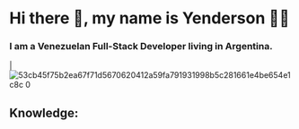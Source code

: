 # Hi there 👋, my name is Yenderson :technologist:
### I am a Venezuelan Full-Stack Developer living in Argentina.


 
 
 | ![53cb45f75b2ea67f71d5670620412a59fa791931998b5c281661e4be654e1c8c 0](https://user-images.githubusercontent.com/91692179/188045890-bf72b02a-0c0d-4a6f-ac6f-fa7c9f75cf72.png)
 
 ## Knowledge:
 




<!--
**Yendersson/Yendersson** is a ✨ _special_ ✨ repository because its `README.md` (this file) appears on your GitHub profile.

Here are some ideas to get you started:

- 🔭 I’m currently working on ...
- 🌱 I’m currently learning ...
- 👯 I’m looking to collaborate on ...
- 🤔 I’m looking for help with ...
- 💬 Ask me about ...
- 📫 How to reach me: ...
- 😄 Pronouns: ...
- ⚡ Fun fact: ...
-->
